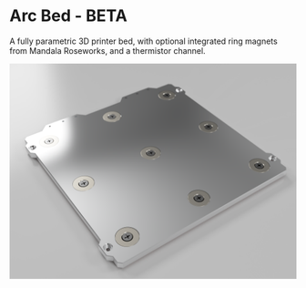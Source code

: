 # Arc Bed - BETA

A fully parametric 3D printer bed, with optional integrated ring magnets from Mandala Roseworks, and a thermistor channel.

![180mm Render](Assets/arc_bed_180_render.png)
